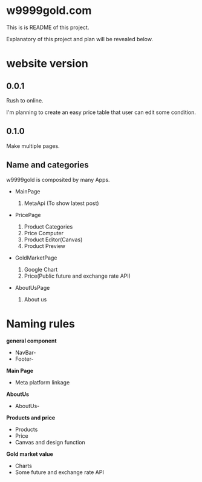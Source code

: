 # w9999gold.com

This is is README of this project.

Explanatory of this project and plan will be revealed below.

# website version

## 0.0.1

Rush to online.

I'm planning to create an easy price table that user can edit some condition.

## 0.1.0

Make multiple pages.

## Name and categories

w9999gold is composited by many Apps.

- MainPage

  1. MetaApi (To show latest post)

- PricePage

  1. Product Categories
  2. Price Computer
  3. Product Editor(Canvas)
  4. Product Preview

- GoldMarketPage

  1. Google Chart
  2. Price(Public future and exchange rate API)

- AboutUsPage

  1. About us
# Naming rules

**general component**
- NavBar-
- Footer-

**Main Page**
- Meta platform linkage

**AboutUs**
- AboutUs-


**Products and price**
- Products
- Price
- Canvas and design function

**Gold market value**
- Charts
- Some future and exchange rate API
